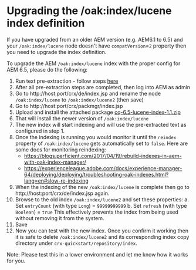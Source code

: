 # Upgrading the /oak:index/lucene index definition
If you have upgraded from an older AEM version (e.g. AEM6.1 to 6.5) and your `/oak:index/lucene` node doesn't have `compatVersion`=`2` property then you need to upgrade the index definition.

To upgrade the AEM `/oak:index/lucene` index with the proper config for AEM 6.5, please do the following:
1. Run text pre-extraction - follow steps [here](pre-extract-text-lucene.md)
2. After all pre-extraction steps are completed, then log into AEM as admin
3. Go to http://host:port/crx/de/index.jsp and rename the node `/oak:index/lucene` to `/oak:index/lucene2` (then save)
4. Go to http://host:port/crx/packmgr/index.jsp
5. Upload and install the attached package [cq-6.5-lucene-index-1.1.zip](cq-6.5-lucene-index-1.1.zip?raw=true)
6. That will install the newer version of `/oak:index/lucene`
7. The new index will start indexing and will use the pre-extracted text as configured in step 1.
8. Once the indexing is running you would monitor it until the `reindex` property of `/oak:index/lucene` gets automatically set to `false`.
   Here are some docs for monitoring reindexing:
    * https://blogs.perficient.com/2017/04/19/rebuild-indexes-in-aem-with-oak-index-manager/
    * https://experienceleague.adobe.com/docs/experience-manager-64/deploying/deploying/troubleshooting-oak-indexes.html?lang=en#slow-re-indexing
9. When the indexing of the new `/oak:index/lucene` is complete then go to http://host:port/crx/de/index.jsp again.
10. Browse to the old index `/oak:index/lucene2` and set these properties:
      a. Set `entryCount` (with type `Long`) = `99999999999`
      b. Set `refresh` (with type `Boolean`) = `true`
      This effectively prevents the index from being used without removing it from the system.
11. Save
12. Now you can test with the new index.  Once you confirm it working then it is safe to delete `/oak:index/lucene2` and its corresponding index copy directory under `crx-quickstart/repository/index`.

Note: Please test this in a lower environment and let me know how it works for you.
